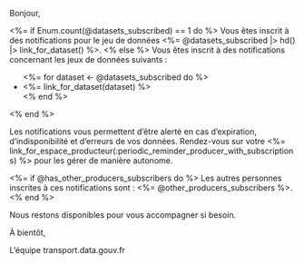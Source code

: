 Bonjour,

<%= if Enum.count(@datasets_subscribed) == 1 do %>
Vous êtes inscrit à des notifications pour le jeu de données <%= @datasets_subscribed |> hd() |> link_for_dataset() %>.
<% else %>
Vous êtes inscrit à des notifications concernant les jeux de données suivants :
<ul>
  <%= for dataset <- @datasets_subscribed do %>
  <li><%= link_for_dataset(dataset) %></li>
  <% end %>
</ul>
<% end %>

Les notifications vous permettent d’être alerté en cas d’expiration, d’indisponibilité et d’erreurs de vos données. Rendez-vous sur votre <%= link_for_espace_producteur(:periodic_reminder_producer_with_subscriptions) %> pour les gérer de manière autonome.

<%= if @has_other_producers_subscribers do %>
Les autres personnes inscrites à ces notifications sont : <%= @other_producers_subscribers %>.
<% end %>

Nous restons disponibles pour vous accompagner si besoin.

À bientôt,

L’équipe transport.data.gouv.fr
